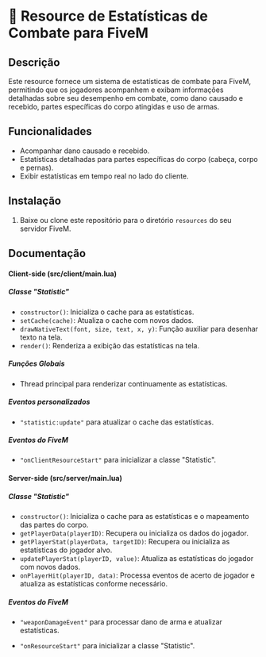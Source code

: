 # 🔫 Resource de Estatísticas de Combate para FiveM

## Descrição

Este resource fornece um sistema de estatísticas de combate para FiveM, permitindo que os jogadores acompanhem e exibam informações detalhadas sobre seu desempenho em combate, como dano causado e recebido, partes específicas do corpo atingidas e uso de armas.

## Funcionalidades

-   Acompanhar dano causado e recebido.
-   Estatísticas detalhadas para partes específicas do corpo (cabeça, corpo e pernas).
-   Exibir estatísticas em tempo real no lado do cliente.

## Instalação

1. Baixe ou clone este repositório para o diretório `resources` do seu servidor FiveM.

## Documentação

#### Client-side (src/client/main.lua)

##### Classe "Statistic"

-   `constructor()`: Inicializa o cache para as estatísticas.
-   `setCache(cache)`: Atualiza o cache com novos dados.
-   `drawNativeText(font, size, text, x, y)`: Função auxiliar para desenhar texto na tela.
-   `render()`: Renderiza a exibição das estatísticas na tela.

##### Funções Globais

-   Thread principal para renderizar continuamente as estatísticas.

##### Eventos personalizados

-   `"statistic:update"` para atualizar o cache das estatísticas.

##### Eventos do FiveM

-   `"onClientResourceStart"` para inicializar a classe "Statistic".

#### Server-side (src/server/main.lua)

##### Classe "Statistic"

-   `constructor()`: Inicializa o cache para as estatísticas e o mapeamento das partes do corpo.
-   `getPlayerData(playerID)`: Recupera ou inicializa os dados do jogador.
-   `getPlayerStat(playerData, targetID)`: Recupera ou inicializa as estatísticas do jogador alvo.
-   `updatePlayerStat(playerID, value)`: Atualiza as estatísticas do jogador com novos dados.
-   `onPlayerHit(playerID, data)`: Processa eventos de acerto de jogador e atualiza as estatísticas conforme necessário.

##### Eventos do FiveM

-   `"weaponDamageEvent"` para processar dano de arma e atualizar estatísticas.

-   `"onResourceStart"` para inicializar a classe "Statistic".
